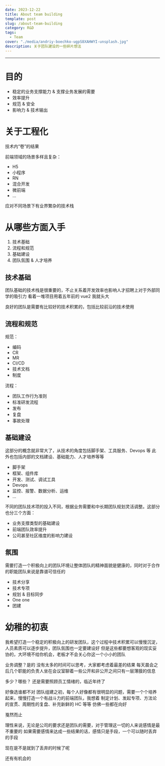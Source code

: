 ```yaml
---
date: 2023-12-22
title: About team building
template: post
slug: /about-team-building
category: R&D
tags:
  - Team
cover: "./media/andriy-boechko-ugpS8XAHWYI-unsplash.jpg"
description: 关于团队建设的一些碎片想法
---
```


---

# 目的

- 稳定的业务支撑能力 & 支撑业务发展的需要
- 效率提升
- 规范 & 安全
- 影响力 & 技术输出

# 关于工程化

技术内“卷”的结果

前端领域的场景多样且复杂：

- H5
- 小程序
- RN
- 混合开发
- 微前端
- ...

应对不同场景下有业界繁杂的技术栈

# 从哪些方面入手

1. 技术基础
2. 流程和规范
3. 基础建设
4. 团队氛围 & 人才培养

## 技术基础

团队基础的技术栈是很重要的，不止关系着开发效率也影响人才招聘上对于外部同学的吸引力
看着一堆项目用着五年前的 vue2 我就头大

良好的团队是需要有比较好的技术积累的，包括比较前沿的技术使用

## 流程和规范

规范：

- 编码
- CR
- MR
- CI/CD
- 技术文档
- 制度

流程：

- 团队工作行为准则
- 标准研发流程
- 发布
- 复盘
- 事故处理

## 基础建设

这部分的概念就非常大了，从技术的角度包括脚手架、工具服务、Devops 等
此外也包括内部的文档建设、基础能力、人才培养等等

- 脚手架
- 框架、组件库
- 开发、测试、调试工具
- Devops
- 监控、报警、数据分析、运维
- ...

不同的团队技术项的投入不同，根据业务需要和中长期团队规划灵活调整。这部分也分三个方面：

- 业务支撑类型的基础建设
- 前端团队效率提升
- 公司甚至社区维度的影响力建设

## 氛围

需要打造一个积极向上的团队环境让整体团队的精神面貌是健康的，同时对于合作的职能团队来说是靠谱可信任的

- 技术分享
- 技术专项
- 规划 & 目标同步
- One one
- 团建

# 幼稚的初衷

我希望打造一个稳定的积极向上的研发团队，这个过程中技术积累可以慢慢沉淀，人员素质可以逐步提升，团队氛围也一定要建设好
但是这些都要想客观的现实妥协的，大环境不给你机会，老板才不会关心你这一个小小的团队

业务调整？是的
没有太多的时间可以思考，大家都考虑着最差的结果
每天晨会之后几个职能的负责人坐在会议室聊着一些公开和非公开之间只有一层薄膜的信息

多少？哪些？
还是需要照顾员工情绪的，临近年终了

好像选谁都不对
团队组建之初，每个人好像都有很明显的问题，需要一个个培养起来，慢慢打造一个有战斗力的前端团队，我想着
制定计划、发起专项、方法论的宣贯、周期性的复盘、补充新鲜的 HC 等等
仿佛一些都在向好

戛然而止

理性来说，无论是公司的要求还是团队的需要，对于管理这一切的人来说感情是最不重要的
如果需要感情来达成一些结果的话，感情只是手段，一个可以随时丢弃的手段

现在是不是就到了丢弃的时候了呢

还有有机会的
